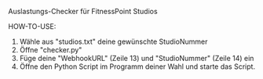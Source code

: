 Auslastungs-Checker für FitnessPoint Studios

HOW-TO-USE:

1. Wähle aus "studios.txt" deine gewünschte StudioNummer
2. Öffne "checker.py"
3. Füge deine "WebhookURL" (Zeile 13) und "StudioNummer" (Zeile 14) ein
4. Öffne den Python Script im Programm deiner Wahl und starte das Script.
